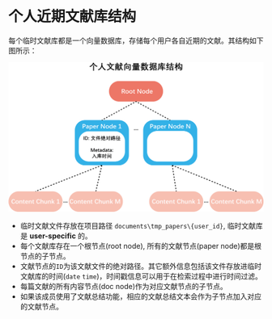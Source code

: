 # 个人近期文献库结构

每个临时文献库都是一个向量数据库，存储每个用户各自近期的文献。其结构如下图所示：

![个人近期文献库结构](../images/personal_papers_structure.png)

- 临时文献文件存放在项目路径 `documents\tmp_papers\{user_id}`, 临时文献库是 **user-specific** 的。
- 每个文献库存在一个根节点(root node), 所有的文献节点(paper node)都是根节点的子节点。
- 文献节点的`ID`为该文献文件的绝对路径。其它额外信息包括该文件存放进临时文献库的时间(`date` `time`)，时间戳信息可以用于在检索过程中进行时间过滤。
- 每篇文献的所有内容节点(doc node)作为对应文献节点的子节点。
- 如果该成员使用了文献总结功能，相应的文献总结文本会作为子节点加入对应的文献节点。